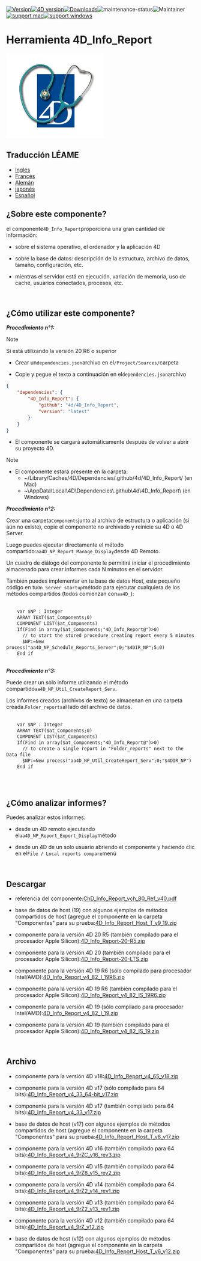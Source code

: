 [![Version](https://img.shields.io/endpoint?url=https://gist.githubusercontent.com/CGareau/dd2aa26e5b6c4152e80e7d3d09f2486a/raw/release_inforeport.json)](https://github.com/4d/4D_Info_Report/releases/latest/)[![4D version](https://img.shields.io/endpoint?url=https://gist.githubusercontent.com/CGareau/dd2aa26e5b6c4152e80e7d3d09f2486a/raw/version_4dir.json)](<>)[![Downloads](https://img.shields.io/github/downloads/4d/4D_Info_Report/total.svg)](https://GitHub.com/4d/4D_Info_Report/releases/latest/)![maintenance-status](https://img.shields.io/badge/maintenance-actively--developed-brightgreen.svg)![Maintainer](https://img.shields.io/badge/maintainer-ThomasSchlumberger-blue)<br>[![support mac](https://img.shields.io/badge/macOS-000000.svg?style=flat-square&logo=apple&labelColor=000000&logoColor=white)](<>)[![support windows](https://img.shields.io/badge/windows-0078D6.svg?style=flat-square&logo=MODX&logoColor=white)](<>)

# Herramienta 4D_Info_Report

![info_report](https://github.com/4d/4D_Info_Report/blob/main/images/4DIR.png)

## Traducción LÉAME

-   [Inglés](README.md)
-   [Francés](README.fr.md)
-   [Alemán](README.de.md)
-   [japonés](README.ja.md)
-   [Español](README.es.md)

## ¿Sobre este componente?

el componente`4D_Info_Report`proporciona una gran cantidad de información:

-   sobre el sistema operativo, el ordenador y la aplicación 4D

-   sobre la base de datos: descripción de la estructura, archivo de datos, tamaño, configuración, etc.

-   mientras el servidor está en ejecución, variación de memoria, uso de caché, usuarios conectados, procesos, etc.

<br>

## ¿Cómo utilizar este componente?

**_Procedimiento n°1:_**

> [!NOTE]
> Si está utilizando la versión 20 R6 o superior

-   Crear un`dependencies.json`archivo en el`/Project/Sources/`carpeta

-   Copie y pegue el texto a continuación en el`dependencies.json`archivo

```json
{
	"dependencies": {
		"4D_Info_Report": {
			"github": "4d/4D_Info_Report",
			"version": "latest"
		}
	}
}
```

-   El componente se cargará automáticamente después de volver a abrir su proyecto 4D.

> [!NOTE]
>
> -   El componente estará presente en la carpeta:
>     -   ~/Library/Caches/4D/Dependencies/.github/4d/4D_Info_Report/ (en Mac)
>     -   ~\AppData\Local\4D\Dependencies\\.github\4d\4D_Info_Report\ (en Windows)

**_Procedimiento n°2:_**

Crear una carpeta`Components`junto al archivo de estructura o aplicación (si aún no existe), copie el componente no archivado y reinicie su 4D o 4D Server.

Luego puedes ejecutar directamente el método compartido:`aa4D_NP_Report_Manage_Display`desde 4D Remoto.

Un cuadro de diálogo del componente le permitirá iniciar el procedimiento almacenado para crear informes cada N minutos en el servidor.

También puedes implementar en tu base de datos Host, este pequeño código en tu`On Server startup`método para ejecutar cualquiera de los métodos compartidos (todos comienzan con`aa4D_`):

<pre>
  <code class="4d">
    var $NP : Integer
    ARRAY TEXT($at_Components;0)
    COMPONENT LIST($at_Components)
    If(Find in array($at_Components;"4D_Info_Report@")>0)
      // to start the stored procedure creating report every 5 minutes
      $NP:=New process("aa4D_NP_Schedule_Reports_Server";0;"$4DIR_NP";5;0)
    End if
   </code>
</pre>

**_Procedimiento n°3:_**

Puede crear un solo informe utilizando el método compartido`aa4D_NP_Util_CreateReport_Serv`.

Los informes creados (archivos de texto) se almacenan en una carpeta creada.`Folder_reports`al lado del archivo de datos.

<pre>
  <code class="4d">
    var $NP : Integer
    ARRAY TEXT($at_Components;0)
    COMPONENT LIST($at_Components)
    If(Find in array($at_Components;"4D_Info_Report@")>0)
      // to create a single report in "Folder_reports" next to the Data file
      $NP:=New process("aa4D_NP_Util_CreateReport_Serv";0;"$4DIR_NP")
    End if
    </code>
</pre>

<br>

## ¿Cómo analizar informes?

Puedes analizar estos informes:

-   desde un 4D remoto ejecutando el`aa4D_NP_Report_Export_Display`método

-   desde un 4D de un solo usuario abriendo el componente y haciendo clic en el`File / Local reports compare`menú

<br>

## Descargar

-   referencia del componente:[ChD_Info_Report_vch_80_Ref_v40.pdf](https://github.com/4d/4D_Info_Report/releases/latest/download/4D_Info_Report_v4_80_Ref_v40.pdf)

-   base de datos de host (19) con algunos ejemplos de métodos compartidos de host (agregue el componente en la carpeta "Componentes" para su prueba:[4D_Info_Report_Host_T_v9_19.zip](https://github.com/4d/4D_Info_Report/releases/latest/download/4D_Info_Report_Host_T_v9_19.zip)

-   componente para la versión 4D 20 R5 (también compilado para el procesador Apple Silicon):[4D_Info_Report-20-R5.zip](https://github.com/4d/4D_Info_Report/releases/latest/download/4D_Info_Report-20-R5.zip)

-   componente para la versión 4D 20 (también compilado para el procesador Apple Silicon):[4D_Info_Report-20-LTS.zip](https://github.com/4d/4D_Info_Report/releases/latest/download/4D_Info_Report-20-LTS.zip)

-   componente para la versión 4D 19 R6 (sólo compilado para procesador Intel/AMD):[4D_Info_Report_v4_82_I_19R6.zip](https://github.com/4d/4D_Info_Report/releases/latest/download/4D_Info_Report_v4_82_I_19R6.zip)

-   componente para la versión 4D 19 R6 (también compilado para el procesador Apple Silicon):[4D_Info_Report_v4_82_IS_19R6.zip](https://github.com/4d/4D_Info_Report/releases/latest/download/4D_Info_Report_v4_82_IS_19R6.zip)

-   componente para la versión 4D 19 (sólo compilado para procesador Intel/AMD):[4D_Info_Report_v4_82_I_19.zip](https://github.com/4d/4D_Info_Report/releases/latest/download/4D_Info_Report_v4_82_I_19.zip)

-   componente para la versión 4D 19 (también compilado para el procesador Apple Silicon):[4D_Info_Report_v4_82_IS_19.zip](https://github.com/4d/4D_Info_Report/releases/latest/download/4D_Info_Report_v4_82_IS_19.zip)

<br>

## Archivo

-   componente para la versión 4D v18:[4D_Info_Report_v4_65_v18.zip](https://github.com/4d/4D_Info_Report/releases/latest/download/4D_Info_Report_v4_65_v18.zip)

-   componente para la versión 4D v17 (sólo compilado para 64 bits):[4D_Info_Report_v4_33_64-bit_v17.zip](https://github.com/4d/4D_Info_Report/releases/latest/download/4D_Info_Report_v4_33_64-bit_v17.zip)

-   componente para la versión 4D v17 (también compilado para 64 bits):[4D_Info_Report_v4_33_v17.zip](https://github.com/4d/4D_Info_Report/releases/latest/download/4D_Info_Report_v4_33_v17.zip)

-   base de datos de host (v17) con algunos ejemplos de métodos compartidos de host (agregue el componente en la carpeta "Componentes" para su prueba:[4D_Info_Report_Host_T_v8_v17.zip](https://github.com/4d/4D_Info_Report/releases/latest/download/4D_Info_Report_Host_T_v8_v17.zip)

-   componente para la versión 4D v16 (también compilado para 64 bits):[4D_Info_Report_v4_9rZC_v16_rev3.zip](https://github.com/4d/4D_Info_Report/releases/latest/download/4D_Info_Report_v4_9rZC_v16_rev3.zip)

-   componente para la versión 4D v15 (también compilado para 64 bits):[4D_Info_Report_v4_9rZ8_v15_rev2.zip](https://github.com/4d/4D_Info_Report/releases/latest/download/4D_Info_Report_v4_9rZ8_v15_rev2.zip)

-   componente para la versión 4D v14 (también compilado para 64 bits):[4D_Info_Report_v4_9rZ2_v14_rev1.zip](https://github.com/4d/4D_Info_Report/releases/latest/download/4D_Info_Report_v4_9rZ2_v14_rev1.zip)

-   componente para la versión 4D v13 (también compilado para 64 bits):[4D_Info_Report_v4_9rZ2_v13_rev1.zip](https://github.com/4d/4D_Info_Report/releases/latest/download/4D_Info_Report_v4_9rZ2_v13_rev1.zip)

-   componente para la versión 4D v12 (también compilado para 64 bits):[4D_Info_Report_v4_9rZ_v12.zip](https://github.com/4d/4D_Info_Report/releases/latest/download/4D_Info_Report_v4_9rZ_v12.zip)

-   base de datos de host (v12) con algunos ejemplos de métodos compartidos de host (agregue el componente en la carpeta "Componentes" para su prueba:[4D_Info_Report_Host_T_v6_v12.zip](https://github.com/4d/4D_Info_Report/releases/latest/download/4D_Info_Report_Host_T_v6_v12.zip)
